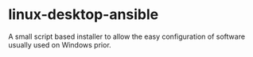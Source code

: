 # linux-desktop-ansible
A small script based installer to allow the easy configuration of software usually used on Windows prior.
